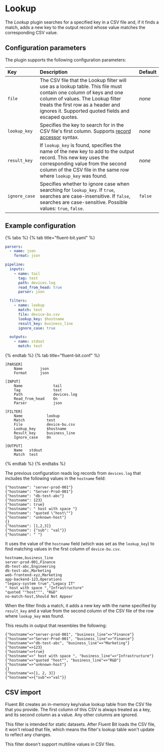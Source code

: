 # Lookup

The _Lookup_ plugin searches for a specified key in a CSV file and, if it finds a match, adds a new key to the output record whose value matches the corresponding CSV value.

## Configuration parameters

The plugin supports the following configuration parameters:

| Key | Description | Default |
| :-- | :---------- | :------ |
| `file` | The CSV file that the Lookup filter will use as a lookup table. This file must contain one column of keys and one column of values. The Lookup filter treats the first row as a header and ignores it. Supported quoted fields and escaped quotes. | _none_ |
| `lookup_key` | Specifies the key to search for in the CSV file's first column. Supports [record accessor](../administration/configuring-fluent-bit/classic-mode/record-accessor) syntax. | _none_ |
| `result_key` | If `lookup_key` is found, specifies the name of the new key to add to the output record. This new key uses the corresponding value from the second column of the CSV file in the same row where `lookup_key` was found.  | _none_ |
| `ignore_case` | Specifies whether to ignore case when searching for `lookup_key`. If `true`, searches are case-insensitive. If `false`, searches are case-sensitive. Possible values: `true`, `false`. | `false` |

## Example configuration

{% tabs %}
{% tab title="fluent-bit.yaml" %}

```yaml
parsers:
  - name: json
    format: json

pipeline:
  inputs:
    - name: tail
      tag: test
      path: devices.log
      read_from_head: true
      parser: json

  filters:
    - name: lookup
      match: test
      file: device-bu.csv
      lookup_key: $hostname
      result_key: business_line
      ignore_case: true

  outputs:
    - name: stdout
      match: test
```

{% endtab %}
{% tab title="fluent-bit.conf" %}

```text
[PARSER]
    Name        json
    Format      json

[INPUT]
    Name              tail
    Tag               test
    Path              devices.log
    Read_from_head    On
    Parser            json

[FILTER]
    Name           lookup
    Match          test
    File           device-bu.csv
    Lookup_key     $hostname
    Result_key     business_line
    Ignore_case    On

[OUTPUT]
    Name   stdout
    Match  test
```

{% endtab %}
{% endtabs %}

The previous configuration reads log records from `devices.log` that includes the following values in the `hostname` field:

```shell
{"hostname": "server-prod-001"}
{"hostname": "Server-Prod-001"}
{"hostname": "db-test-abc"}
{"hostname": 123}
{"hostname": true}
{"hostname": " host with space "}
{"hostname": "quoted \"host\""}
{"hostname": "unknown-host"}
{}
{"hostname": [1,2,3]}
{"hostname": {"sub": "val"}}
{"hostname": " "}
```

It uses the value of the `hostname` field (which was set as the `lookup_key`) to find matching values in the first column of `device-bu.csv`.

```text
hostname,business_line
server-prod-001,Finance
db-test-abc,Engineering
db-test-abc,Marketing
web-frontend-xyz,Marketing
app-backend-123,Operations
"legacy-system true","Legacy IT"
" host with space ","Infrastructure"
"quoted ""host""", "R&D"
no-match-host,Should Not Appear
```

When the filter finds a match, it adds a new key with the name specified by `result_key` and a value from the second column of the CSV file of the row where `lookup_key` was found.

This results in output that resembles the following:

```shell
{"hostname"=>"server-prod-001", "business_line"=>"Finance"}
{"hostname"=>"Server-Prod-001", "business_line"=>"Finance"}
{"hostname"=>"db-test-abc", "business_line"=>"Marketing"}
{"hostname"=>123}
{"hostname"=>true}
{"hostname"=>" host with space ", "business_line"=>"Infrastructure"}
{"hostname"=>"quoted "host"", "business_line"=>"R&D"}
{"hostname"=>"unknown-host"}
{}
{"hostname"=>[1, 2, 3]}
{"hostname"=>{"sub"=>"val"}}
```

## CSV import


Fluent Bit creates an in-memory key/value lookup table from the CSV file that you provide. The first column of this CSV is always treated as a key, and its second column as a value. Any other columns are ignored.

This filter is intended for static datasets. After Fluent Bit loads the CSV file, it won't reload that file, which means the filter's lookup table won't update to reflect any changes.

This filter doesn't support multiline values in CSV files.
